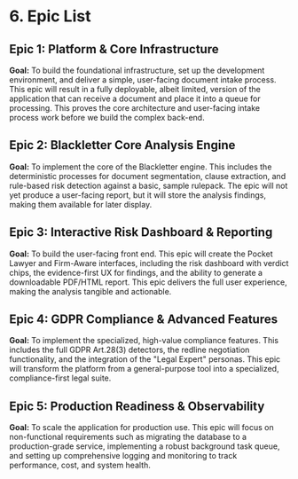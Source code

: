 # 6. Epic List
## Epic 1: Platform & Core Infrastructure
**Goal:** To build the foundational infrastructure, set up the development environment, and deliver a simple, user-facing document intake process. This epic will result in a fully deployable, albeit limited, version of the application that can receive a document and place it into a queue for processing. This proves the core architecture and user-facing intake process work before we build the complex back-end.

## Epic 2: Blackletter Core Analysis Engine
**Goal:** To implement the core of the Blackletter engine. This includes the deterministic processes for document segmentation, clause extraction, and rule-based risk detection against a basic, sample rulepack. The epic will not yet produce a user-facing report, but it will store the analysis findings, making them available for later display.

## Epic 3: Interactive Risk Dashboard & Reporting
**Goal:** To build the user-facing front end. This epic will create the Pocket Lawyer and Firm-Aware interfaces, including the risk dashboard with verdict chips, the evidence-first UX for findings, and the ability to generate a downloadable PDF/HTML report. This epic delivers the full user experience, making the analysis tangible and actionable.

## Epic 4: GDPR Compliance & Advanced Features
**Goal:** To implement the specialized, high-value compliance features. This includes the full GDPR Art.28(3) detectors, the redline negotiation functionality, and the integration of the "Legal Expert" personas. This epic will transform the platform from a general-purpose tool into a specialized, compliance-first legal suite.

## Epic 5: Production Readiness & Observability
**Goal:** To scale the application for production use. This epic will focus on non-functional requirements such as migrating the database to a production-grade service, implementing a robust background task queue, and setting up comprehensive logging and monitoring to track performance, cost, and system health.
